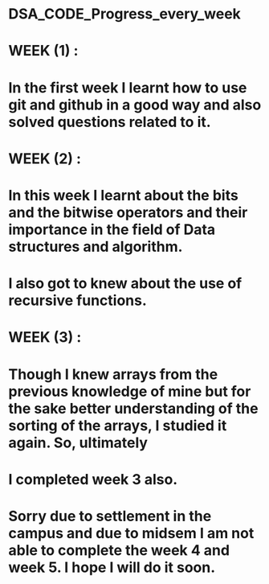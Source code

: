 # DSA_CODE_Progress_every_week
# WEEK (1) :

# In the first week I learnt how to use git and github in a good way and also solved questions related to it.

# WEEK (2) :

# In this week I learnt about the bits and the bitwise operators and their importance in the field of Data structures and algorithm.
# I also got to knew about the use of recursive functions.

# WEEK (3) :

# Though I knew arrays from the previous knowledge of mine but for the sake better understanding of the sorting of the arrays, I studied it again. So, ultimately
# I completed week 3 also.

# Sorry due to settlement in the campus and due to midsem I am not able to complete the week 4 and week 5. I hope I will do it soon.
